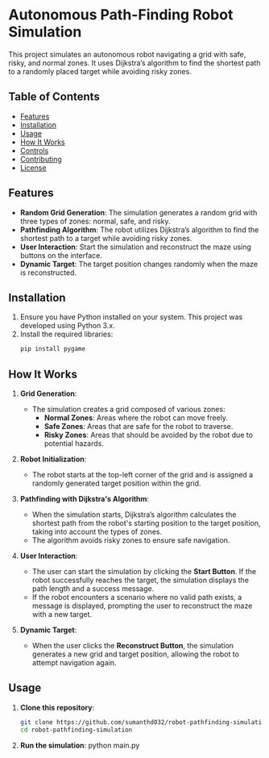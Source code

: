 # Autonomous Path-Finding Robot Simulation

This project simulates an autonomous robot navigating a grid with safe, risky, and normal zones. It uses Dijkstra’s algorithm to find the shortest path to a randomly placed target while avoiding risky zones.

## Table of Contents

- [Features](#features)
- [Installation](#installation)
- [Usage](#usage)
- [How It Works](#how-it-works)
- [Controls](#controls)
- [Contributing](#contributing)
- [License](#license)

## Features

- **Random Grid Generation**: The simulation generates a random grid with three types of zones: normal, safe, and risky.
- **Pathfinding Algorithm**: The robot utilizes Dijkstra’s algorithm to find the shortest path to a target while avoiding risky zones.
- **User Interaction**: Start the simulation and reconstruct the maze using buttons on the interface.
- **Dynamic Target**: The target position changes randomly when the maze is reconstructed.

## Installation

1. Ensure you have Python installed on your system. This project was developed using Python 3.x.
2. Install the required libraries:
   ```bash
   pip install pygame

## How It Works

1. **Grid Generation**: 
   - The simulation creates a grid composed of various zones: 
     - **Normal Zones**: Areas where the robot can move freely.
     - **Safe Zones**: Areas that are safe for the robot to traverse.
     - **Risky Zones**: Areas that should be avoided by the robot due to potential hazards.

2. **Robot Initialization**:
   - The robot starts at the top-left corner of the grid and is assigned a randomly generated target position within the grid.

3. **Pathfinding with Dijkstra's Algorithm**:
   - When the simulation starts, Dijkstra’s algorithm calculates the shortest path from the robot's starting position to the target position, taking into account the types of zones. 
   - The algorithm avoids risky zones to ensure safe navigation.

4. **User Interaction**:
   - The user can start the simulation by clicking the **Start Button**. If the robot successfully reaches the target, the simulation displays the path length and a success message.
   - If the robot encounters a scenario where no valid path exists, a message is displayed, prompting the user to reconstruct the maze with a new target.

5. **Dynamic Target**:
   - When the user clicks the **Reconstruct Button**, the simulation generates a new grid and target position, allowing the robot to attempt navigation again.


## Usage

1. **Clone this repository**:
   ```bash
   git clone https://github.com/sumanthd032/robot-pathfinding-simulation.git
   cd robot-pathfinding-simulation

2. **Run the simulation**:
    python main.py